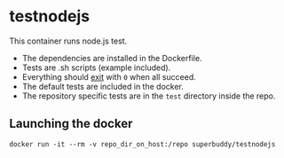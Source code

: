 # testnodejs

This container runs node.js test.

+ The dependencies are installed in the Dockerfile.
+ Tests are .sh scripts (example included).
+ Everything should [exit](http://www.tldp.org/LDP/abs/html/exitcodes.html) with `0` when all succeed.
+ The default tests are included in the docker.
+ The repository specific tests are in the `test` directory inside the repo.

## Launching the docker
```
docker run -it --rm -v repo_dir_on_host:/repo superbuddy/testnodejs
```